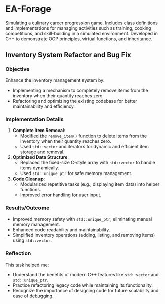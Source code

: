 # EA-Forage
Simulating a culinary career progression game. Includes class definitions and implementations for managing activities such as training, cooking competitions, and skill-building in a simulated environment. Developed in C++ to demonstrate OOP principles, virtual functions, and inheritance.

## Inventory System Refactor and Bug Fix

### Objective
Enhance the inventory management system by:
- Implementing a mechanism to completely remove items from the inventory when their quantity reaches zero.
- Refactoring and optimizing the existing codebase for better maintainability and efficiency.

### Implementation Details
1. **Complete Item Removal**:
   - Modified the `remove_item()` function to delete items from the inventory when their quantity reaches zero.
   - Used `std::vector` and iterators for dynamic and efficient item storage and removal.
2. **Optimized Data Structure**:
   - Replaced the fixed-size C-style array with `std::vector` to handle items dynamically.
   - Used `std::unique_ptr` for safe memory management.
3. **Code Cleanup**:
   - Modularized repetitive tasks (e.g., displaying item data) into helper functions.
   - Improved error handling for user input.

### Results/Outcome
- Improved memory safety with `std::unique_ptr`, eliminating manual memory management.
- Enhanced code readability and maintainability.
- Simplified inventory operations (adding, listing, and removing items) using `std::vector`.

### Reflection
This task helped me:
- Understand the benefits of modern C++ features like `std::vector` and `std::unique_ptr`.
- Practice refactoring legacy code while maintaining its functionality.
- Recognize the importance of designing code for future scalability and ease of debugging.
